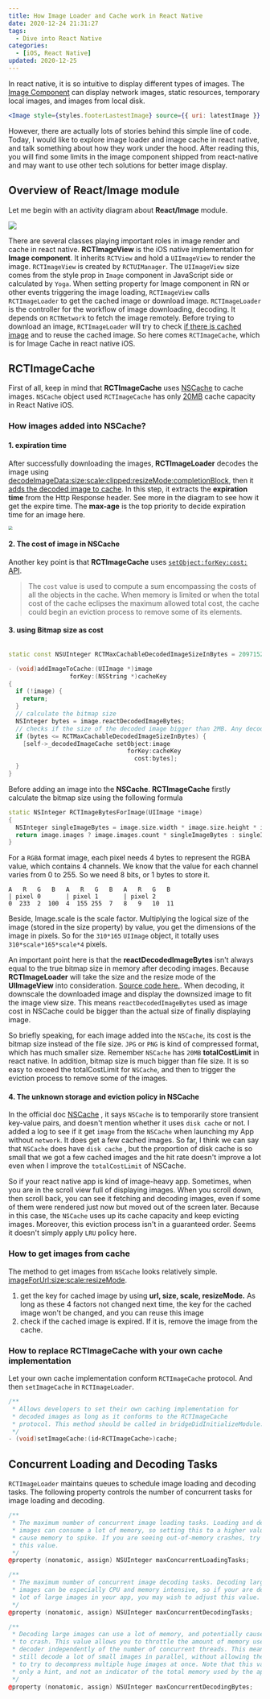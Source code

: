 ```yaml
---
title: How Image Loader and Cache work in React Native
date: 2020-12-24 21:31:27
tags:
  - Dive into React Native
categories: 
  - [iOS, React Native]
updated: 2020-12-25  
---
```


 In react native, it is so intuitive to display different types of images. The [Image Component](https://reactnative.dev/docs/image) can display network images, static resources, temporary local images, and images from local disk. 

```jsx
<Image style={styles.footerLastestImage} source={{ uri: latestImage }} />
```

However, there are actually lots of stories behind this simple line of code.
Today, I would like to explore image loader and image cache in react native, and talk something about how they work under the hood. After reading this, you will find some limits in the image component shipped from react-native and may want to use other tech solutions for better image display. 

## Overview of React/Image module

Let me begin with an activity diagram about **React/Image** module.

![](ActivityReactNative.jpg)

There are several classes playing important roles in image render and cache in react native. **RCTImageView** is the iOS native implementation for **Image component**. It inherits `RCTView` and hold a `UIImageView` to render the image. `RCTImageView` is created by `RCTUIManager`. The `UIImageView` size comes from the style prop in `Image` component in JavaScript side or calculated by `Yoga`. When setting property for Image component in RN or other events triggering the image loading, `RCTImageView` calls `RCTImageLoader` to get the cached image or download image. `RCTImageLoader` is the controller for the workflow of image downloading, decoding. It depends on `RCTNetwork` to fetch the image remotely.  Before trying to download an image, `RCTImageLoader` will try to check [if there is cached image](https://github.com/facebook/react-native/blob/1ee406b9ccbecc52dff3e77d65c6d9b4837e6dab/Libraries/Image/RCTImageLoader.mm#L606) and to reuse the cached image. So here comes `RCTImageCache`, which is for Image Cache in react native iOS. 

## **RCTImageCache**

First of all, keep in mind that **RCTImageCache** uses [NSCache](https://developer.apple.com/documentation/foundation/nscache) to cache images. `NSCache` object used `RCTImageCache` has only [20MB](https://github.com/facebook/react-native/blob/00456211e591930f28a08356141fc8bec52fe3e5/Libraries/Image/RCTImageCache.m#L41) cache capacity in React Native iOS.

### How images added into NSCache? 

#### 1. expiration time 

After successfully downloading the images, **RCTImageLoader** decodes the image using [decodeImageData:size:scale:clipped:resizeMode:completionBlock](https://github.com/facebook/react-native/blob/9500eb8867d25896b1611903a64fac8d81984bf6/Libraries/Image/RCTImageLoader.mm#L935), then it [adds the decoded image to cache](https://github.com/facebook/react-native/blob/00456211e591930f28a08356141fc8bec52fe3e5/Libraries/Image/RCTImageLoader.mm#L806). In this step, it extracts the **expiration time** from the Http Response header. See more in the diagram to see how it get the expire time. The **max-age** is the top priority to decide expiration time for an image here. 

<img src="stale_time.png" style="zoom:50%;" />

#### 2. The cost of image in NSCache

Another key point is that **RCTImageCache** uses [`setObject:forKey:cost:` API](https://developer.apple.com/documentation/foundation/nscache/1416399-setobject?language=objc). 

> The `cost` value is used to compute a sum encompassing the costs of all the objects in the cache. When memory is limited or when the total cost of the cache eclipses the maximum allowed total cost, the cache could begin an eviction process to remove some of its elements.

#### 3. using Bitmap size as cost

```c++

static const NSUInteger RCTMaxCachableDecodedImageSizeInBytes = 2097152; // 2 MB

- (void)addImageToCache:(UIImage *)image
                 forKey:(NSString *)cacheKey
{
  if (!image) {
    return;
  }
  // calculate the bitmap size 
  NSInteger bytes = image.reactDecodedImageBytes;
  // checks if the size of the decoded image bigger than 2MB. Any decoded image occupying more than 2MB memory won't be added into **NSCache**.  
  if (bytes <= RCTMaxCachableDecodedImageSizeInBytes) {
    [self->_decodedImageCache setObject:image
                                 forKey:cacheKey
                                   cost:bytes];
  }
}
```


Before adding an image into the **NSCache**. **RCTImageCache** firstly calculate the bitmap size using the following formula

```c++
static NSInteger RCTImageBytesForImage(UIImage *image)
{
  NSInteger singleImageBytes = image.size.width * image.size.height * image.scale * image.scale * 4;
  return image.images ? image.images.count * singleImageBytes : singleImageBytes;
}
```

For a `RGBA` format image, each pixel needs 4 bytes to represent the RGBA value, which contains 4 channels. We know that the value for each channel varies from 0 to 255.  So we need 8 bits, or 1 bytes to store it.

```
A   R   G   B   A   R   G   B   A   R   G   B  
| pixel 0       | pixel 1       | pixel 2  
0  233  2  100  4  155 255  7   8   9   10  11
```

Beside, Image.scale is the scale factor. Multiplying the logical size of the image (stored in the size property) by value, you get the dimensions of the image in pixels. So for the `310*165` `UIImage` object, it totally uses `310*scale*165*scale*4` pixels. 

An important point here is that the **reactDecodedImageBytes** isn't always equal to the true bitmap size in memory after decoding images. Because **RCTImageLoader** will take the size and the resize mode of the **UIImageView** into consideration. [Source code here.](https://github.com/facebook/react-native/blob/00456211e591930f28a08356141fc8bec52fe3e5/Libraries/Image/RCTImageUtils.m#L256). When decoding, it downscale the downloaded image and display the downsized image to fit the image view size. This means `reactDecodedImageBytes` used as image cost in NSCache could be bigger than the actual size of finally displaying image. 

So briefly speaking, for each image added into the `NSCache`, its cost is the bitmap size instead of the file size. `JPG` or `PNG` is kind of compressed format, which has much smaller size. Remember `NSCache` has `20MB` **totalCostLimit** in react native. In addition, bitmap size is much bigger than file size. It is so easy to exceed the totalCostLimit for `NSCache`, and then to trigger the eviction process to remove some of the images. 

#### 4. The unknown storage and eviction policy in NSCache 

In the official doc  [NSCache](https://developer.apple.com/documentation/foundation/nscache) , it says `NSCache` is to temporarily store transient key-value pairs, and doesn't mention whether it uses `disk cache` or not. I added a log to see if it get `image` from the `NSCache` when launching my App without `network`. It does get a few cached images. So far, I think we can say that `NSCache` does have `disk cache` , but the proportion of disk cache is so small that we got a few cached images and the hit rate doesn't improve a lot even when I improve the `totalCostLimit` of NSCache. 

So if your react native app is kind of image-heavy app. Sometimes, when you are in the scroll view full of displaying images. When you scroll down, then scroll back, you can see it fetching and decoding images, even if some of them were rendered just now but moved out of the screen later. Because in this case, the `NSCache` uses up its cache capacity and keep evicting images. Moreover, this eviction process isn't in a guaranteed order. Seems it doesn't simply apply `LRU` policy here. 


### How to get images from cache

The method to get images from `NSCache` looks relatively simple. [ imageForUrl:size:scale:resizeMode](https://github.com/facebook/react-native/blob/00456211e591930f28a08356141fc8bec52fe3e5/Libraries/Image/RCTImageCache.m#L79). 

1. get the key for cached image by using **url, size, scale, resizeMode.** As long as these 4 factors not changed next time, the key for the cached image won't be changed, and you can reuse this image
2. check if the cached image is expired. If it is, remove the image from the cache. 

### How to replace RCTImageCache with your own cache implementation

Let your own cache implementation conform `RCTImageCache` protocol. And then `setImageCache` in `RCTImageLoader`.

```c++
/**
 * Allows developers to set their own caching implementation for
 * decoded images as long as it conforms to the RCTImageCache
 * protocol. This method should be called in bridgeDidInitializeModule.
 */
- (void)setImageCache:(id<RCTImageCache>)cache;
```


## Concurrent Loading and Decoding Tasks 

`RCTImageLoader` maintains queues to schedule image loading and decoding tasks.  The following property controls the number of concurrent tasks for image loading and decoding. 

```c++
/**
 * The maximum number of concurrent image loading tasks. Loading and decoding
 * images can consume a lot of memory, so setting this to a higher value may
 * cause memory to spike. If you are seeing out-of-memory crashes, try reducing
 * this value.
 */
@property (nonatomic, assign) NSUInteger maxConcurrentLoadingTasks;

/**
 * The maximum number of concurrent image decoding tasks. Decoding large
 * images can be especially CPU and memory intensive, so if your are decoding a
 * lot of large images in your app, you may wish to adjust this value.
 */
@property (nonatomic, assign) NSUInteger maxConcurrentDecodingTasks;

/**
 * Decoding large images can use a lot of memory, and potentially cause the app
 * to crash. This value allows you to throttle the amount of memory used by the
 * decoder independently of the number of concurrent threads. This means you can
 * still decode a lot of small images in parallel, without allowing the decoder
 * to try to decompress multiple huge images at once. Note that this value is
 * only a hint, and not an indicator of the total memory used by the app.
 */
@property (nonatomic, assign) NSUInteger maxConcurrentDecodingBytes;
```



